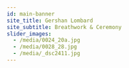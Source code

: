```yaml
---
id: main-banner
site_title: Gershan Lombard
site_subtitle: Breathwork & Ceremony
slider_images:
  - /media/0024_20a.jpg
  - /media/0028_28.jpg
  - /media/_dsc2411.jpg
---
```

